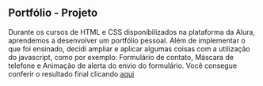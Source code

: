 <h2>Portfólio - Projeto</h2>
<span>Durante os cursos de HTML e CSS disponibilizados na plataforma da Alura, aprendemos a desenvolver um portfólio pessoal. Além de implementar o que foi ensinado, decidi ampliar e aplicar algumas coisas com a utilização do javascript, como por exemplo: Formulário de contato, Máscara de telefone e Animação de alerta do envio do formulário. Você consegue conferir o resultado final clicando</span>
<a href="https://portelagu.github.io/imersao-alura-Spotify-2024/](https://portelagu.github.io/Portfolio-Projeto/)https://portelagu.github.io/Portfolio-Projeto/">aqui</a>
